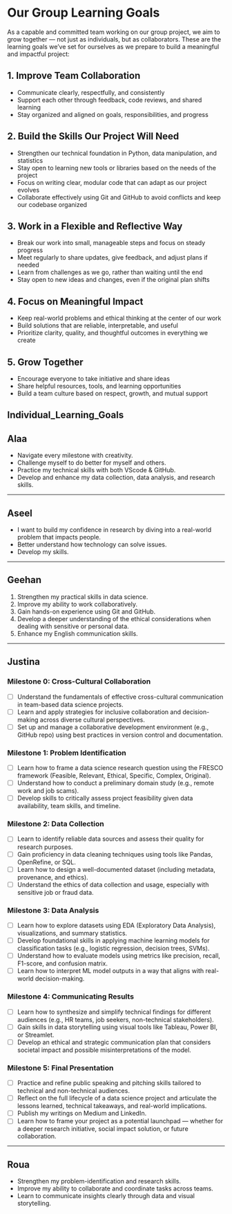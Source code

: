 # Our Group Learning Goals

As a capable and committed team working on our group project, we aim to grow
together — not just as individuals, but as collaborators. These are the
learning goals we’ve set for ourselves as we prepare to build a meaningful and
impactful project:

## 1. Improve Team Collaboration

- Communicate clearly, respectfully, and consistently  
- Support each other through feedback, code reviews, and shared learning  
- Stay organized and aligned on goals, responsibilities, and progress  

## 2. Build the Skills Our Project Will Need

- Strengthen our technical foundation in Python, data manipulation, and
  statistics  
- Stay open to learning new tools or libraries based on the needs of the
  project  
- Focus on writing clear, modular code that can adapt as our project evolves  
- Collaborate effectively using Git and GitHub to avoid conflicts and keep our
  codebase organized  

## 3. Work in a Flexible and Reflective Way

- Break our work into small, manageable steps and focus on steady progress  
- Meet regularly to share updates, give feedback, and adjust plans if needed  
- Learn from challenges as we go, rather than waiting until the end  
- Stay open to new ideas and changes, even if the original plan shifts  

## 4. Focus on Meaningful Impact

- Keep real-world problems and ethical thinking at the center of our work  
- Build solutions that are reliable, interpretable, and useful  
- Prioritize clarity, quality, and thoughtful outcomes in everything we create  

## 5. Grow Together

- Encourage everyone to take initiative and share ideas  
- Share helpful resources, tools, and learning opportunities  
- Build a team culture based on respect, growth, and mutual support

## Individual_Learning_Goals

## Alaa

- Navigate every milestone with creativity.
- Challenge myself to do better for myself and others.
- Practice my technical skills with both VScode & GitHub.
- Develop and enhance my data collection, data analysis, and research skills.

---

## Aseel

- I want to build my confidence in research by diving into a real-world problem
  that impacts people.
- Better understand how technology can solve issues.
- Develop my skills.

---

## Geehan

1. Strengthen my practical skills in data science.
2. Improve my ability to work collaboratively.
3. Gain hands-on experience using Git and GitHub.
4. Develop a deeper understanding of the ethical considerations
   when dealing with sensitive or personal data.
5. Enhance my English communication skills.

---

## Justina

### Milestone 0: Cross-Cultural Collaboration

- [ ] Understand the fundamentals of effective cross-cultural communication in
      team-based data science projects.
- [ ] Learn and apply strategies for inclusive collaboration and decision-making
      across diverse cultural perspectives.
- [ ] Set up and manage a collaborative development environment
      (e.g., GitHub repo) using best practices in version control and documentation.

### Milestone 1: Problem Identification

- [ ] Learn how to frame a data science research question using the FRESCO framework
      (Feasible, Relevant, Ethical, Specific, Complex, Original).
- [ ] Understand how to conduct a preliminary domain study
     (e.g., remote work and job scams).
- [ ] Develop skills to critically assess project feasibility given data availability, team skills, and timeline.

### Milestone 2: Data Collection

- [ ] Learn to identify reliable data sources and assess their
      quality for research purposes.
- [ ] Gain proficiency in data cleaning techniques using tools like
      Pandas, OpenRefine, or SQL.
- [ ] Learn how to design a well-documented dataset
      (including metadata, provenance, and ethics).
- [ ] Understand the ethics of data collection and usage, especially with
      sensitive job or fraud data.

### Milestone 3: Data Analysis

- [ ] Learn how to explore datasets using EDA (Exploratory Data Analysis),
      visualizations, and summary statistics.
- [ ] Develop foundational skills in applying machine learning models for
      classification tasks (e.g., logistic regression, decision trees, SVMs).
- [ ] Understand how to evaluate models using metrics like precision,
      recall, F1-score, and confusion matrix.
- [ ] Learn how to interpret ML model outputs in a way that aligns
       with real-world decision-making.

### Milestone 4: Communicating Results

- [ ] Learn how to synthesize and simplify technical findings for different audiences
      (e.g., HR teams, job seekers, non-technical stakeholders).
- [ ] Gain skills in data storytelling using visual tools
      like Tableau, Power BI, or Streamlet.
- [ ] Develop an ethical and strategic communication plan that considers societal
      impact and possible misinterpretations of the model.

### Milestone 5: Final Presentation

- [ ] Practice and refine public speaking and pitching skills tailored to
      technical and non-technical audiences.
- [ ] Reflect on the full lifecycle of a data science project and articulate
      the lessons learned, technical takeaways, and real-world implications.
- [ ] Publish my writings on Medium and LinkedIn.
- [ ] Learn how to frame your project as a potential launchpad — whether for
      a deeper research initiative, social impact solution, or future collaboration.

---

## Roua

- Strengthen my problem-identification and research skills.
- Improve my ability to collaborate and coordinate tasks across teams.
- Learn to communicate insights clearly through data and visual storytelling.
